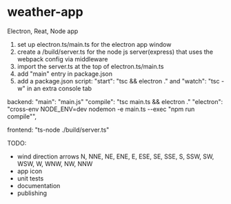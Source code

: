 # weather-app

Electron, Reat, Node app

1. set up electron.ts/main.ts for the electron app window
2. create a /build/server.ts for the node js server(express) that uses the webpack config via middleware
3. import the server.ts at the top of electron.ts/main.ts
4. add "main" entry in package.json
5. add a package.json script: "start": "tsc && electron ." and "watch": "tsc -w" in an extra console tab

backend:
"main": "main.js"
"compile": "tsc main.ts && electron ."
"electron": "cross-env NODE_ENV=dev nodemon -e main.ts --exec \"npm run compile\"",

frontend:
"ts-node ./build/server.ts"

TODO:

- wind direction arrows N, NNE, NE, ENE, E, ESE, SE, SSE, S, SSW, SW, WSW, W, WNW, NW, NNW
- app icon
- unit tests
- documentation
- publishing
